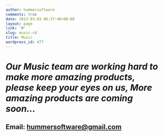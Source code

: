 ```yaml
---
author: hummersoftware
comments: true
date: 2013-03-03 06:37:40+00:00
layout: page
link: '#'
slug: music-cd
title: Music
wordpress_id: 477
---
```





# _Our Music team are working hard to make more amazing products, please keep your eyes on us, More amazing products are coming soon..._




## Email: hummersoftware@gmail.com
